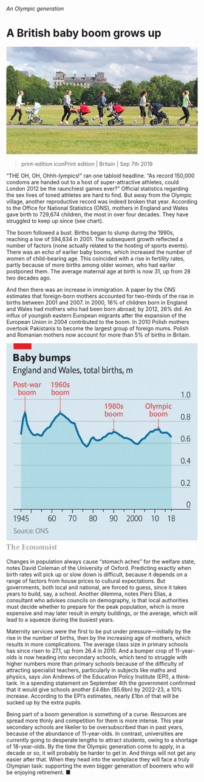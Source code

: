###### An Olympic generation

# A British baby boom grows up 

![image](images/20190907_BRP002_0.jpg) 

> print-edition iconPrint edition | Britain | Sep 7th 2019 

“THE OH, OH, Ohhh-lympics!” ran one tabloid headline. “As record 150,000 condoms are handed out to a host of super-attractive athletes, could London 2012 be the raunchiest games ever?” Official statistics regarding the sex lives of toned athletes are hard to find. But away from the Olympic village, another reproductive record was indeed broken that year. According to the Office for National Statistics (ONS), mothers in England and Wales gave birth to 729,674 children, the most in over four decades. They have struggled to keep up since (see chart). 

The boom followed a bust. Births began to slump during the 1990s, reaching a low of 594,634 in 2001. The subsequent growth reflected a number of factors (none actually related to the hosting of sports events). There was an echo of earlier baby booms, which increased the number of women of child-bearing age. This coincided with a rise in fertility rates, partly because of more births among older women, who had earlier postponed them. The average maternal age at birth is now 31, up from 28 two decades ago. 

And then there was an increase in immigration. A paper by the ONS estimates that foreign-born mothers accounted for two-thirds of the rise in births between 2001 and 2007. In 2000, 16% of children born in England and Wales had mothers who had been born abroad; by 2012, 26% did. An influx of youngish eastern European migrants after the expansion of the European Union in 2004 contributed to the boom. In 2010 Polish mothers overtook Pakistanis to become the largest group of foreign mums. Polish and Romanian mothers now account for more than 5% of births in Britain. 

![image](images/20190907_BRC680.png) 

Changes in population always cause “stomach aches” for the welfare state, notes David Coleman of the University of Oxford. Predicting exactly when birth rates will pick up or slow down is difficult, because it depends on a range of factors from house prices to cultural expectations. But governments, both local and national, are forced to guess, since it takes years to build, say, a school. Another dilemma, notes Piers Elias, a consultant who advises councils on demography, is that local authorities must decide whether to prepare for the peak population, which is more expensive and may later result in empty buildings, or the average, which will lead to a squeeze during the busiest years. 

Maternity services were the first to be put under pressure—initially by the rise in the number of births, then by the increasing age of mothers, which results in more complications. The average class size in primary schools has since risen to 27.1, up from 26.4 in 2010. And a bumper crop of 11-year-olds is now heading into secondary schools, which tend to struggle with higher numbers more than primary schools because of the difficulty of attracting specialist teachers, particularly in subjects like maths and physics, says Jon Andrews of the Education Policy Institute (EPI), a think-tank. In a spending statement on September 4th the government confirmed that it would give schools another £4.6bn ($5.6bn) by 2022-23, a 10% increase. According to the EPI’s estimates, nearly £1bn of that will be sucked up by the extra pupils. 

Being part of a boom generation is something of a curse. Resources are spread more thinly and competition for them is more intense. This year secondary schools are likelier to be oversubscribed than in past years, because of the abundance of 11-year-olds. In contrast, universities are currently going to desperate lengths to attract students, owing to a shortage of 18-year-olds. By the time the Olympic generation come to apply, in a decade or so, it will probably be harder to get in. And things will not get any easier after that. When they head into the workplace they will face a truly Olympian task: supporting the even bigger generation of boomers who will be enjoying retirement. ■ 

